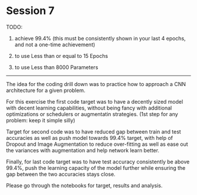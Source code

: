 # Session 7

TODO:

1. achieve 99.4% (this must be consistently shown in your last 4 epochs, and not a one-time achievement)

2. to use Less than or equal to 15 Epochs

3. to use Less than 8000 Parameters

   

---

The idea for the coding drill down was to practice how to approach a CNN architecture for a given problem.

For this exercise the first code target was to have a decently sized model with decent learning capabilities, without being fancy with additional optimizations or schedulers or augmentatin strategies. (1st step for any problem: keep it simple silly)

Target for second code was to have reduced gap between train and test accuracies as well as push model towards 99.4% target, with help of Dropout and Image Augmentation to reduce over-fitting as well as ease out the variances with augmentation and help network learn better.

Finally, for last code target was to have test accuracy consistently be above 99.4%, push the learning capacity of the model further while ensuring the gap between the two accuracies stays close.

Please go through the notebooks for target, results and analysis.
